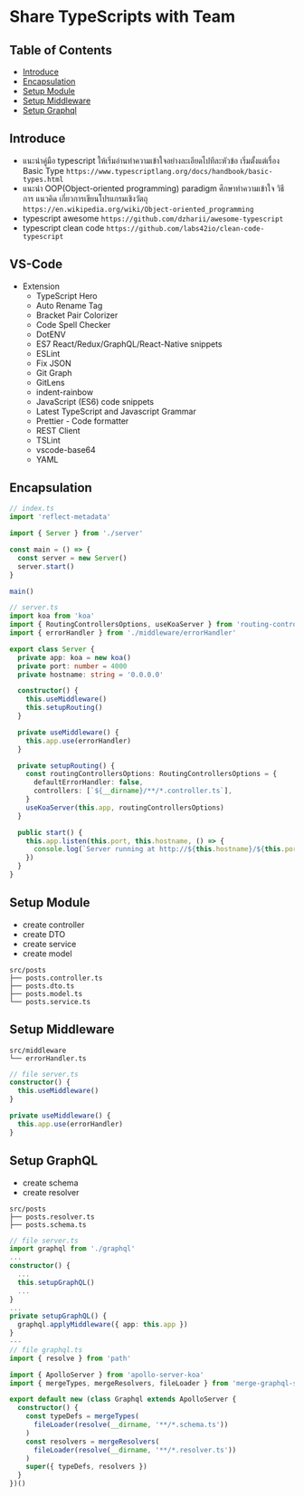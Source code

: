 # Share TypeScripts with Team

## Table of Contents

- [Introduce](#Introduce)
- [Encapsulation](#Encapsulation)
- [Setup Module](#Setup-Module)
- [Setup Middleware](#Setup-Middleware)
- [Setup Graphql](#Setup-Graphql)

## Introduce

- แนะนำคู่มือ typescript ให้เริ่มอ่านทำความเข้าใจอย่างละเอียดไปทีละหัวข้อ เริ่มตั้งแต่เรื่อง Basic Type `https://www.typescriptlang.org/docs/handbook/basic-types.html`
- แนะนำ OOP(Object-oriented programming) paradigm ศึกษาทำความเข้าใจ วิธีการ แนวคิด เกี่ยวการเขียนโปรแกรมเชิงวัตถุ `https://en.wikipedia.org/wiki/Object-oriented_programming`
- typescript awesome `https://github.com/dzharii/awesome-typescript`
- typescript clean code `https://github.com/labs42io/clean-code-typescript`

## VS-Code

- Extension
  - TypeScript Hero
  - Auto Rename Tag
  - Bracket Pair Colorizer
  - Code Spell Checker
  - DotENV
  - ES7 React/Redux/GraphQL/React-Native snippets
  - ESLint
  - Fix JSON
  - Git Graph
  - GitLens
  - indent-rainbow
  - JavaScript (ES6) code snippets
  - Latest TypeScript and Javascript Grammar
  - Prettier - Code formatter
  - REST Client
  - TSLint
  - vscode-base64
  - YAML

## Encapsulation

```typescript
// index.ts
import 'reflect-metadata'

import { Server } from './server'

const main = () => {
  const server = new Server()
  server.start()
}

main()

// server.ts
import koa from 'koa'
import { RoutingControllersOptions, useKoaServer } from 'routing-controllers'
import { errorHandler } from './middleware/errorHandler'

export class Server {
  private app: koa = new koa()
  private port: number = 4000
  private hostname: string = '0.0.0.0'

  constructor() {
    this.useMiddleware()
    this.setupRouting()
  }

  private useMiddleware() {
    this.app.use(errorHandler)
  }

  private setupRouting() {
    const routingControllersOptions: RoutingControllersOptions = {
      defaultErrorHandler: false,
      controllers: [`${__dirname}/**/*.controller.ts`],
    }
    useKoaServer(this.app, routingControllersOptions)
  }

  public start() {
    this.app.listen(this.port, this.hostname, () => {
      console.log(`Server running at http://${this.hostname}/${this.port}`)
    })
  }
}
```

## Setup Module

- create controller
- create DTO
- create service
- create model

```
src/posts
├── posts.controller.ts
├── posts.dto.ts
├── posts.model.ts
└── posts.service.ts
```

## Setup Middleware

```
src/middleware
└── errorHandler.ts
```

```typescript
// file server.ts
constructor() {
  this.useMiddleware()
}

private useMiddleware() {
  this.app.use(errorHandler)
}
```

## Setup GraphQL

- create schema
- create resolver

```
src/posts
├── posts.resolver.ts
├── posts.schema.ts
```

```typescript
// file server.ts
import graphql from './graphql'
...
constructor() {
  ...
  this.setupGraphQL()
  ...
}
...
private setupGraphQL() {
  graphql.applyMiddleware({ app: this.app })
}
---
// file graphql.ts
import { resolve } from 'path'

import { ApolloServer } from 'apollo-server-koa'
import { mergeTypes, mergeResolvers, fileLoader } from 'merge-graphql-schemas'

export default new (class Graphql extends ApolloServer {
  constructor() {
    const typeDefs = mergeTypes(
      fileLoader(resolve(__dirname, '**/*.schema.ts'))
    )
    const resolvers = mergeResolvers(
      fileLoader(resolve(__dirname, '**/*.resolver.ts'))
    )
    super({ typeDefs, resolvers })
  }
})()
```
